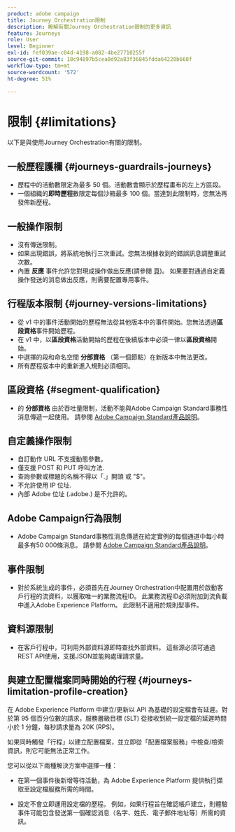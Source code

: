 ```yaml
---
product: adobe campaign
title: Journey Orchestration限制
description: 瞭解有關Journey Orchestration限制的更多資訊
feature: Journeys
role: User
level: Beginner
exl-id: fef039ae-c04d-4198-a082-4be27710255f
source-git-commit: 18c94897b5cea0d92a83f36845fdda64220b668f
workflow-type: tm+mt
source-wordcount: '572'
ht-degree: 51%

---
```


# 限制 {#limitations}

以下是與使用Journey Orchestration有關的限制。

## 一般歷程護欄 {#journeys-guardrails-journeys}

* 歷程中的活動數限定為最多 50 個。活動數會顯示於歷程畫布的左上方區段。
* 一個組織的&#x200B;**即時歷程**&#x200B;數限定每個沙箱最多 100 個。當達到此限制時，您無法再發佈新歷程。

## 一般操作限制

* 沒有傳送限制。 
* 如果出現錯誤，將系統地執行三次重試。您無法根據收到的錯誤訊息調整重試次數。 
* 內置 **反應** 事件允許您對現成操作做出反應(請參閱 [頁](../building-journeys/reaction-events.md))。 如果要對通過自定義操作發送的消息做出反應，則需要配置專用事件。 

## 行程版本限制 {#journey-versions-limitations}

* 從 v1 中的事件活動開始的歷程無法從其他版本中的事件開始。您無法透過&#x200B;**區段資格**&#x200B;事件開始歷程。
* 在 v1 中，以&#x200B;**區段資格**&#x200B;活動開始的歷程在後續版本中必須一律以&#x200B;**區段資格**&#x200B;開始。
* 中選擇的段和命名空間 **分部資格** （第一個節點）在新版本中無法更改。
* 所有歷程版本中的重新進入規則必須相同。

## 區段資格 {#segment-qualification}

* 的 **分部資格** 由於吞吐量限制，活動不能與Adobe Campaign Standard事務性消息傳遞一起使用。 請參閱 [Adobe Campaign Standard產品說明](https://helpx.adobe.com/legal/product-descriptions/campaign-standard.html)。 
 

## 自定義操作限制

* 自訂動作 URL 不支援動態參數。 
* 僅支援 POST 和 PUT 呼叫方法. 
* 查詢參數或標題的名稱不得以「.」開頭 或 &quot;$&quot;。 
* 不允許使用 IP 位址. 
* 內部 Adobe 位址 (.adobe.) 是不允許的。 

## Adobe Campaign行為限制

* Adobe Campaign Standard事務性消息傳遞在給定實例的每個通道中每小時最多有50 000條消息。 請參閱 [Adobe Campaign Standard產品說明](https://helpx.adobe.com/legal/product-descriptions/campaign-standard.html)。 
 

## 事件限制

* 對於系統生成的事件，必須首先在Journey Orchestration中配置用於啟動客戶行程的流資料，以獲取唯一的業務流程ID。 此業務流程ID必須附加到流負載中進入Adobe Experience Platform。 此限制不適用於規則型事件。 

## 資料源限制

* 在客戶行程中，可利用外部資料源即時查找外部資料。 這些源必須可通過REST API使用，支援JSON並能夠處理請求量。

## 與建立配置檔案同時開始的行程 {#journeys-limitation-profile-creation}

在 Adobe Experience Platform 中建立/更新以 API 為基礎的設定檔會有延遲。對於第 95 個百分位數的請求，服務層級目標 (SLT) 從接收到統一設定檔的延遲時間小於 1 分鐘，每秒請求量為 20K (RPS)。

如果同時觸發「行程」以建立配置檔案，並立即從「配置檔案服務」中檢查/檢索資訊，則它可能無法正常工作。

您可以從以下兩種解決方案中選擇一種：

* 在第一個事件後新增等待活動，為 Adobe Experience Platform 提供執行擷取至設定檔服務所需的時間。

* 設定不會立即運用設定檔的歷程。 例如，如果行程旨在確認帳戶建立，則體驗事件可能包含發送第一個確認消息（名字、姓氏、電子郵件地址等）所需的資訊。
